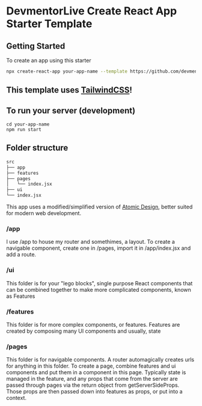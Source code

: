 # DevmentorLive Create React App Starter Template

## Getting Started

To create an app using this starter

```bash
npx create-react-app your-app-name --template https://github.com/devmentorlive/cra-dml-starter
```

## This template uses [TailwindCSS](https://tailwindcss.com/)!

## To run your server (development)

```
cd your-app-name
npm run start
```

## Folder structure

```bash
src
├── app
├── features
├── pages
│   └── index.jsx
├── ui
└── index.jsx
```

This app uses a modified/simplified version of [Atomic Design](https://bradfrost.com/blog/post/atomic-web-design/), better suited for modern web development.

### /app

I use /app to house my router and somethimes, a layout. To create a navigable component, create one in /pages, import it in /app/index.jsx and add a route.

### /ui

This folder is for your "lego blocks", single purpose React components that can be combined together to make more complicated components, known as Features

### /features

This folder is for more complex components, or features. Features are created by composing many UI components and usually, state

### /pages

This folder is for navigable components. A router automagically creates urls for anything in this folder. To create a page, combine features and ui components and put them in a component in this page. Typically state is managed in the feature, and any props that come from the server are passed through pages via the return object from getServerSideProps. Those props are then passed down into features as props, or put into a context.
